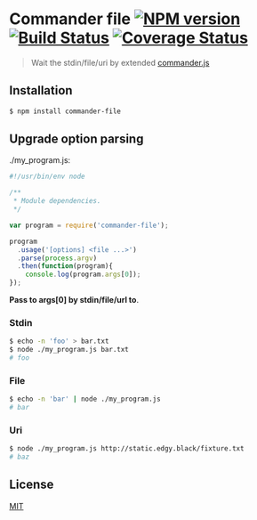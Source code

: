 # Commander file [![NPM version][npm-image]][npm] [![Build Status][travis-image]][travis] [![Coverage Status][coveralls-image]][coveralls]

> Wait the stdin/file/uri by extended [commander.js](https://github.com/tj/commander.js)

## Installation
```bash
$ npm install commander-file
```

## Upgrade option parsing
./my_program.js:

```js
#!/usr/bin/env node

/**
 * Module dependencies.
 */

var program = require('commander-file');

program
  .usage('[options] <file ...>')
  .parse(process.argv)
  .then(function(program){
    console.log(program.args[0]);
});
```

__Pass to args[0] by stdin/file/url to__.

### Stdin
```bash
$ echo -n 'foo' > bar.txt
$ node ./my_program.js bar.txt
# foo
```

### File
```bash
$ echo -n 'bar' | node ./my_program.js
# bar
```

### Uri
```bash
$ node ./my_program.js http://static.edgy.black/fixture.txt
# baz
```

License
---
[MIT][License]

[License]: http://59naga.mit-license.org/

[npm-image]:https://img.shields.io/npm/v/commander-file.svg?style=flat-square
[npm]: https://npmjs.org/package/commander-file
[travis-image]: http://img.shields.io/travis/59naga/commander-file.svg?style=flat-square
[travis]: https://travis-ci.org/59naga/commander-file
[coveralls-image]: http://img.shields.io/coveralls/59naga/commander-file.svg?style=flat-square
[coveralls]: https://coveralls.io/r/59naga/commander-file?branch=master
